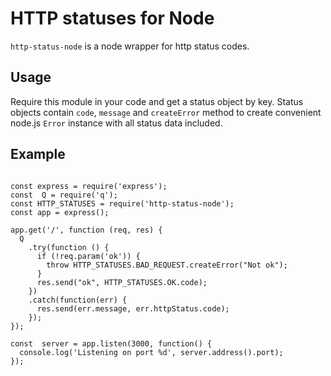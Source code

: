 HTTP statuses for Node
==========
`http-status-node` is a node wrapper for http status codes.

Usage
-----

Require this module in your code and get a status object by key.
Status objects contain `code`, `message` and `createError` method to create convenient node.js 
`Error` instance with all status data included.  

Example
-----

```

const express = require('express');
const  Q = require('q');
const HTTP_STATUSES = require('http-status-node');
const app = express();

app.get('/', function (req, res) {
  Q
    .try(function () {
      if (!req.param('ok')) {
        throw HTTP_STATUSES.BAD_REQUEST.createError("Not ok");
      }
      res.send("ok", HTTP_STATUSES.OK.code);
    })
    .catch(function(err) {
      res.send(err.message, err.httpStatus.code);
    });
});

const  server = app.listen(3000, function() {
  console.log('Listening on port %d', server.address().port);
});

```
